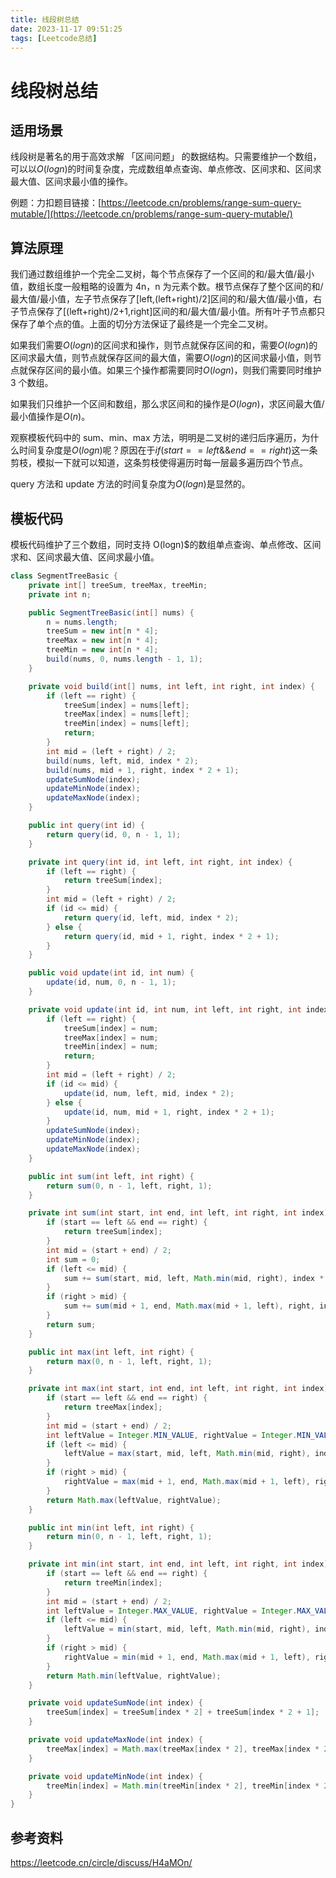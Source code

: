 ```yaml
---
title: 线段树总结
date: 2023-11-17 09:51:25
tags: [Leetcode总结]
---
```


# 线段树总结

## 适用场景

线段树是著名的用于高效求解 「区间问题」 的数据结构。只需要维护一个数组，可以以$O(logn)$的时间复杂度，完成数组单点查询、单点修改、区间求和、区间求最大值、区间求最小值的操作。

例题：力扣题目链接：[https://leetcode.cn/problems/range-sum-query-mutable/](https://leetcode.cn/problems/range-sum-query-mutable/)

## 算法原理

我们通过数组维护一个完全二叉树，每个节点保存了一个区间的和/最大值/最小值，数组长度一般粗略的设置为 4n，n 为元素个数。根节点保存了整个区间的和/最大值/最小值，左子节点保存了[left,(left+right)/2]区间的和/最大值/最小值，右子节点保存了[(left+right)/2+1,right]区间的和/最大值/最小值。所有叶子节点都只保存了单个点的值。上面的切分方法保证了最终是一个完全二叉树。

如果我们需要$O(logn)$的区间求和操作，则节点就保存区间的和，需要$O(logn)$的区间求最大值，则节点就保存区间的最大值，需要$O(logn)$的区间求最小值，则节点就保存区间的最小值。如果三个操作都需要同时$O(logn)$，则我们需要同时维护 3 个数组。

如果我们只维护一个区间和数组，那么求区间和的操作是$O(logn)$，求区间最大值/最小值操作是$O(n)$。

观察模板代码中的 sum、min、max 方法，明明是二叉树的递归后序遍历，为什么时间复杂度是$O(logn)$呢？原因在于$if (start == left \&\& end == right)$这一条剪枝，模拟一下就可以知道，这条剪枝使得遍历时每一层最多遍历四个节点。

query 方法和 update 方法的时间复杂度为$O(logn)$是显然的。

## 模板代码

模板代码维护了三个数组，同时支持 O(logn)$的数组单点查询、单点修改、区间求和、区间求最大值、区间求最小值。

```java
class SegmentTreeBasic {
    private int[] treeSum, treeMax, treeMin;
    private int n;

    public SegmentTreeBasic(int[] nums) {
        n = nums.length;
        treeSum = new int[n * 4];
        treeMax = new int[n * 4];
        treeMin = new int[n * 4];
        build(nums, 0, nums.length - 1, 1);
    }

    private void build(int[] nums, int left, int right, int index) {
        if (left == right) {
            treeSum[index] = nums[left];
            treeMax[index] = nums[left];
            treeMin[index] = nums[left];
            return;
        }
        int mid = (left + right) / 2;
        build(nums, left, mid, index * 2);
        build(nums, mid + 1, right, index * 2 + 1);
        updateSumNode(index);
        updateMinNode(index);
        updateMaxNode(index);
    }

    public int query(int id) {
        return query(id, 0, n - 1, 1);
    }

    private int query(int id, int left, int right, int index) {
        if (left == right) {
            return treeSum[index];
        }
        int mid = (left + right) / 2;
        if (id <= mid) {
            return query(id, left, mid, index * 2);
        } else {
            return query(id, mid + 1, right, index * 2 + 1);
        }
    }

    public void update(int id, int num) {
        update(id, num, 0, n - 1, 1);
    }

    private void update(int id, int num, int left, int right, int index) {
        if (left == right) {
            treeSum[index] = num;
            treeMax[index] = num;
            treeMin[index] = num;
            return;
        }
        int mid = (left + right) / 2;
        if (id <= mid) {
            update(id, num, left, mid, index * 2);
        } else {
            update(id, num, mid + 1, right, index * 2 + 1);
        }
        updateSumNode(index);
        updateMinNode(index);
        updateMaxNode(index);
    }

    public int sum(int left, int right) {
        return sum(0, n - 1, left, right, 1);
    }

    private int sum(int start, int end, int left, int right, int index) {
        if (start == left && end == right) {
            return treeSum[index];
        }
        int mid = (start + end) / 2;
        int sum = 0;
        if (left <= mid) {
            sum += sum(start, mid, left, Math.min(mid, right), index * 2);
        }
        if (right > mid) {
            sum += sum(mid + 1, end, Math.max(mid + 1, left), right, index * 2 + 1);
        }
        return sum;
    }

    public int max(int left, int right) {
        return max(0, n - 1, left, right, 1);
    }

    private int max(int start, int end, int left, int right, int index) {
        if (start == left && end == right) {
            return treeMax[index];
        }
        int mid = (start + end) / 2;
        int leftValue = Integer.MIN_VALUE, rightValue = Integer.MIN_VALUE;
        if (left <= mid) {
            leftValue = max(start, mid, left, Math.min(mid, right), index * 2);
        }
        if (right > mid) {
            rightValue = max(mid + 1, end, Math.max(mid + 1, left), right, index * 2 + 1);
        }
        return Math.max(leftValue, rightValue);
    }

    public int min(int left, int right) {
        return min(0, n - 1, left, right, 1);
    }

    private int min(int start, int end, int left, int right, int index) {
        if (start == left && end == right) {
            return treeMin[index];
        }
        int mid = (start + end) / 2;
        int leftValue = Integer.MAX_VALUE, rightValue = Integer.MAX_VALUE;
        if (left <= mid) {
            leftValue = min(start, mid, left, Math.min(mid, right), index * 2);
        }
        if (right > mid) {
            rightValue = min(mid + 1, end, Math.max(mid + 1, left), right, index * 2 + 1);
        }
        return Math.min(leftValue, rightValue);
    }

    private void updateSumNode(int index) {
        treeSum[index] = treeSum[index * 2] + treeSum[index * 2 + 1];
    }

    private void updateMaxNode(int index) {
        treeMax[index] = Math.max(treeMax[index * 2], treeMax[index * 2 + 1]);
    }

    private void updateMinNode(int index) {
        treeMin[index] = Math.min(treeMin[index * 2], treeMin[index * 2 + 1]);
    }
}
```

## 参考资料

https://leetcode.cn/circle/discuss/H4aMOn/

